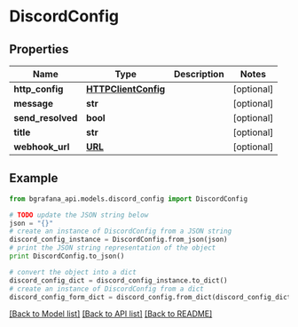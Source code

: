 # DiscordConfig


## Properties
Name | Type | Description | Notes
------------ | ------------- | ------------- | -------------
**http_config** | [**HTTPClientConfig**](HTTPClientConfig.md) |  | [optional] 
**message** | **str** |  | [optional] 
**send_resolved** | **bool** |  | [optional] 
**title** | **str** |  | [optional] 
**webhook_url** | [**URL**](URL.md) |  | [optional] 

## Example

```python
from bgrafana_api.models.discord_config import DiscordConfig

# TODO update the JSON string below
json = "{}"
# create an instance of DiscordConfig from a JSON string
discord_config_instance = DiscordConfig.from_json(json)
# print the JSON string representation of the object
print DiscordConfig.to_json()

# convert the object into a dict
discord_config_dict = discord_config_instance.to_dict()
# create an instance of DiscordConfig from a dict
discord_config_form_dict = discord_config.from_dict(discord_config_dict)
```
[[Back to Model list]](../README.md#documentation-for-models) [[Back to API list]](../README.md#documentation-for-api-endpoints) [[Back to README]](../README.md)


